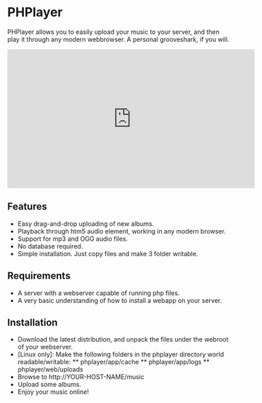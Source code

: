 PHPlayer
========

PHPlayer allows you to easily upload your music to your server, and then play it through any modern webbrowser.
A personal grooveshark, if you will.

<iframe width="560" height="315" src="http://www.youtube.com/embed/ju0aGmaRQ_4" frameborder="0" allowfullscreen></iframe>

Features
--------

* Easy drag-and-drop uploading of new albums.
* Playback through htm5 audio element, working in any modern browser.
* Support for mp3 and OGG audio files.
* No database required.
* Simple installation. Just copy files and make 3 folder writable.

Requirements
------------

* A server with a webserver capable of running php files.
* A very basic understanding of how to install a webapp on your server.

Installation
------------

* Download the latest distribution, and unpack the files under the webroot of your webserver.
* [Linux only]: Make the following folders in the phplayer directory world readable/writable:
** phplayer/app/cache
** phplayer/app/logs
** phplayer/web/uploads
* Browse to http://YOUR-HOST-NAME/music
* Upload some albums.
* Enjoy your music online!